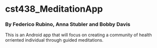 # cst438_MeditationApp
### By Federico Rubino, Anna Stubler and Bobby Davis

This is an Android app that will focus on creating a community of health orriented individual through guided meditations.
